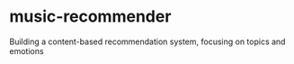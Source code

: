 # music-recommender
Building a content-based recommendation system, focusing on topics and emotions
